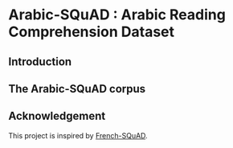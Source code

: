 # Arabic-SQuAD : Arabic Reading Comprehension Dataset

## Introduction

## The Arabic-SQuAD corpus

## Acknowledgement
This project is inspired by [French-SQuAD](https://github.com/Alikabbadj/French-SQuAD/). 

